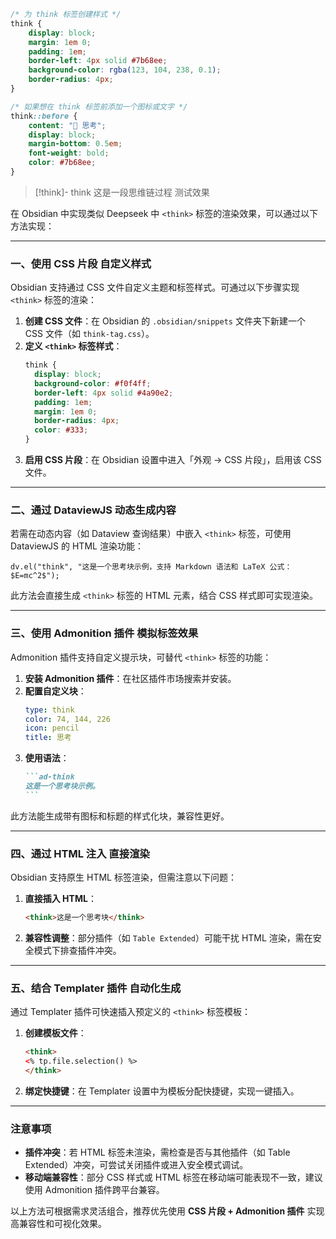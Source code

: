 ```CSS
/* 为 think 标签创建样式 */
think {
    display: block;
    margin: 1em 0;
    padding: 1em;
    border-left: 4px solid #7b68ee;
    background-color: rgba(123, 104, 238, 0.1);
    border-radius: 4px;
}

/* 如果想在 think 标签前添加一个图标或文字 */
think::before {
    content: "💭 思考";
    display: block;
    margin-bottom: 0.5em;
    font-weight: bold;
    color: #7b68ee;
}
```

<think>

</think>

> [!think]- think
> 这是一段思维链过程
> 测试效果

在 Obsidian 中实现类似 Deepseek 中 `<think>` 标签的渲染效果，可以通过以下方法实现：

---

### 一、使用 **CSS 片段** 自定义样式
Obsidian 支持通过 CSS 文件自定义主题和标签样式。可通过以下步骤实现 `<think>` 标签的渲染：
1. **创建 CSS 文件**：在 Obsidian 的 `.obsidian/snippets` 文件夹下新建一个 CSS 文件（如 `think-tag.css`）。
2. **定义 `<think>` 标签样式**：  
   ```css
   think {
     display: block;
     background-color: #f0f4ff;
     border-left: 4px solid #4a90e2;
     padding: 1em;
     margin: 1em 0;
     border-radius: 4px;
     color: #333;
   }
   ```
3. **启用 CSS 片段**：在 Obsidian 设置中进入「外观 → CSS 片段」，启用该 CSS 文件。

---

### 二、通过 **DataviewJS** 动态生成内容
若需在动态内容（如 Dataview 查询结果）中嵌入 `<think>` 标签，可使用 DataviewJS 的 HTML 渲染功能：
```dataviewjs
dv.el("think", "这是一个思考块示例，支持 Markdown 语法和 LaTeX 公式：$E=mc^2$");
```
此方法会直接生成 `<think>` 标签的 HTML 元素，结合 CSS 样式即可实现渲染。

---

### 三、使用 **Admonition 插件** 模拟标签效果
Admonition 插件支持自定义提示块，可替代 `<think>` 标签的功能：
1. **安装 Admonition 插件**：在社区插件市场搜索并安装。
2. **配置自定义块**：  
   ```yaml
   type: think
   color: 74, 144, 226
   icon: pencil
   title: 思考
   ```
3. **使用语法**：  
   ````markdown
   ```ad-think
   这是一个思考块示例。
   ```
   ````
此方法能生成带有图标和标题的样式化块，兼容性更好。

---

### 四、通过 **HTML 注入** 直接渲染
Obsidian 支持原生 HTML 标签渲染，但需注意以下问题：
1. **直接插入 HTML**：  
   ```html
   <think>这是一个思考块</think>
   ```
2. **兼容性调整**：部分插件（如 `Table Extended`）可能干扰 HTML 渲染，需在安全模式下排查插件冲突。

---

### 五、结合 **Templater 插件** 自动化生成
通过 Templater 插件可快速插入预定义的 `<think>` 标签模板：
1. **创建模板文件**：  
   ```html
   <think>
   <% tp.file.selection() %>
   </think>
   ```
2. **绑定快捷键**：在 Templater 设置中为模板分配快捷键，实现一键插入。

---

### 注意事项
- **插件冲突**：若 HTML 标签未渲染，需检查是否与其他插件（如 Table Extended）冲突，可尝试关闭插件或进入安全模式调试。
- **移动端兼容性**：部分 CSS 样式或 HTML 标签在移动端可能表现不一致，建议使用 Admonition 插件跨平台兼容。

以上方法可根据需求灵活组合，推荐优先使用 **CSS 片段 + Admonition 插件** 实现高兼容性和可视化效果。